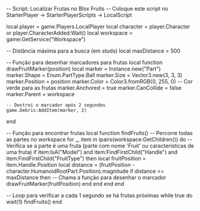 -- Script: Localizar Frutas no Blox Fruits
-- Coloque este script no StarterPlayer -> StarterPlayerScripts -> LocalScript

local player = game.Players.LocalPlayer
local character = player.Character or player.CharacterAdded:Wait()
local workspace = game:GetService("Workspace")

-- Distância máxima para a busca (em studs)
local maxDistance = 500

-- Função para desenhar marcadores para frutas
local function drawFruitMarker(position)
    local marker = Instance.new("Part")
    marker.Shape = Enum.PartType.Ball
    marker.Size = Vector3.new(3, 3, 3)
    marker.Position = position
    marker.Color = Color3.fromRGB(0, 255, 0) -- Cor verde para as frutas
    marker.Anchored = true
    marker.CanCollide = false
    marker.Parent = workspace

    -- Destroi o marcador após 2 segundos
    game.Debris:AddItem(marker, 2)
end

-- Função para encontrar frutas
local function findFruits()
    -- Percorre todas as partes no workspace
    for _, item in ipairs(workspace:GetChildren()) do
        -- Verifica se a parte é uma fruta (parte com nome 'Fruit' ou características de uma fruta)
        if item:IsA("Model") and item:FindFirstChild("Handle") and item:FindFirstChild("FruitType") then
            local fruitPosition = item.Handle.Position
            local distance = (fruitPosition - character.HumanoidRootPart.Position).magnitude
            if distance <= maxDistance then
                -- Chama a função para desenhar o marcador
                drawFruitMarker(fruitPosition)
            end
        end
    end
end

-- Loop para verificar a cada 1 segundo se há frutas próximas
while true do
    wait(1)
    findFruits()
end


